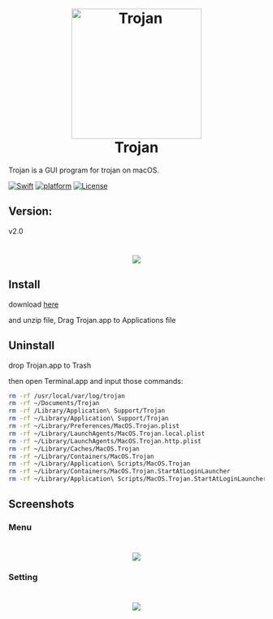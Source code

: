 <h1 align="center">
  <img src="https://github.com/paradiseduo/Trojan/blob/master/img/icon.png" alt="Trojan" width="256">
  <br>
  Trojan
  <br>
</h1>

Trojan is a GUI program for trojan on macOS.

[![Swift](https://img.shields.io/badge/swift-5.2-orange.svg)](https://swift.org/)
[![platform](https://img.shields.io/badge/platform-macOS-green.svg)](https://github.com/MobSF/Mobile-Security-Framework-MobSF/)
[![License](https://img.shields.io/:license-GPL--3.0--only-blue.svg)](https://www.gnu.org/licenses/gpl-3.0.html)

## Version:

v2.0

<h1 align="center">
  <img src="https://github.com/paradiseduo/Trojan/blob/master/img/version.png">
</h1>


## Install
download [here](https://github.com/paradiseduo/Trojan/releases)

and unzip file, Drag Trojan.app to Applications file

## Uninstall
drop Trojan.app to Trash

then open Terminal.app and input those commands:
```bash
rm -rf /usr/local/var/log/trojan
rm -rf ~/Documents/Trojan
rm -rf /Library/Application\ Support/Trojan
rm -rf ~/Library/Application\ Support/Trojan
rm -rf ~/Library/Preferences/MacOS.Trojan.plist
rm -rf ~/Library/LaunchAgents/MacOS.Trojan.local.plist
rm -rf ~/Library/LaunchAgents/MacOS.Trojan.http.plist
rm -rf ~/Library/Caches/MacOS.Trojan
rm -rf ~/Library/Containers/MacOS.Trojan
rm -rf ~/Library/Application\ Scripts/MacOS.Trojan
rm -rf ~/Library/Containers/MacOS.Trojan.StartAtLoginLauncher
rm -rf ~/Library/Application\ Scripts/MacOS.Trojan.StartAtLoginLauncher
```

## Screenshots

### Menu
<h1 align="center">
  <img src="https://github.com/paradiseduo/Trojan/blob/master/img/menu.png">
</h1>

### Setting
<h1 align="center">
  <img src="https://github.com/paradiseduo/Trojan/blob/master/img/setting.png">
</h1>
